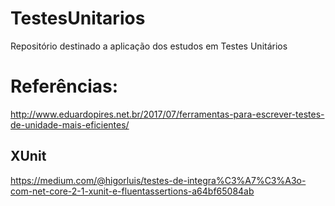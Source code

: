 # TestesUnitarios
Repositório destinado a aplicação dos estudos em Testes Unitários

# Referências:
http://www.eduardopires.net.br/2017/07/ferramentas-para-escrever-testes-de-unidade-mais-eficientes/

## XUnit
https://medium.com/@higorluis/testes-de-integra%C3%A7%C3%A3o-com-net-core-2-1-xunit-e-fluentassertions-a64bf65084ab
